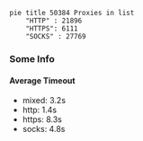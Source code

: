 
```mermaid
pie title 50384 Proxies in list
    "HTTP" : 21896
    "HTTPS": 6111
    "SOCKS" : 27769
```

### Some Info
#### Average Timeout

- mixed: 3.2s
- http: 1.4s
- https: 8.3s
- socks: 4.8s